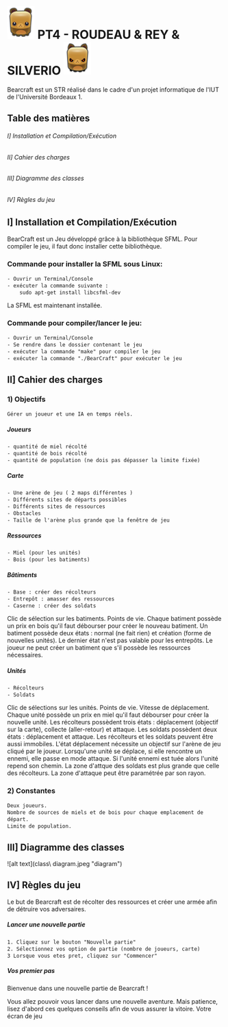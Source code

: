 ![alt text](Code/images/RecolteurJoueur1.png "Ours") PT4 - ROUDEAU & REY & SILVERIO ![alt text](Code/images/RecolteurJoueur2.png "Ours")
================================================




Bearcraft est un STR réalisé dans le cadre d'un projet informatique de l'IUT de l'Université Bordeaux 1.


Table des matières
------------------

###### I] Installation et Compilation/Exécution ######

###### II] Cahier des charges ######

###### III] Diagramme des classes ######

###### IV] Règles du jeu ######

I] Installation et Compilation/Exécution
----------------------------------------
BearCraft est un Jeu développé grâce à la bibliothèque SFML.
Pour compiler le jeu, il faut donc installer cette bibliothèque.

### Commande pour installer la SFML sous Linux: ###
    - Ouvrir un Terminal/Console
    - exécuter la commande suivante :
        sudo apt-get install libcsfml-dev


La SFML est maintenant installée.


### Commande pour compiler/lancer le jeu: ###
    - Ouvrir un Terminal/Console
    - Se rendre dans le dossier contenant le jeu
    - exécuter la commande "make" pour compiler le jeu
    - exécuter la commande "./BearCraft" pour exécuter le jeu

II] Cahier des charges
----------------------

### 1) Objectifs ###
  
    Gérer un joueur et une IA en temps réels.

##### Joueurs #####
    - quantité de miel récolté
    - quantité de bois récolté
    - quantité de population (ne dois pas dépasser la limite fixée)

##### Carte #####
    - Une arène de jeu ( 2 maps différentes )
    - Différents sites de départs possibles
    - Différents sites de ressources
    - Obstacles
    - Taille de l'arène plus grande que la fenêtre de jeu

##### Ressources #####
    - Miel (pour les unités)
    - Bois (pour les batiments)

##### Bâtiments ####
    - Base : créer des récolteurs
    - Entrepôt : amasser des ressources
    - Caserne : créer des soldats
Clic de sélection sur les batiments.
Points de vie.
Chaque batiment possède un prix en bois qu'il faut débourser pour créer le nouveau batiment.
Un batiment possède deux états : normal (ne fait rien) et création (forme de nouvelles unités). Le dernier
état n'est pas valable pour les entrepôts.
Le joueur ne peut créer un batiment que s'il possède les ressources nécessaires.

##### Unités ####
    - Récolteurs
    - Soldats
Clic de sélections sur les unités.
Points de vie.
Vitesse de déplacement.
Chaque unité possède un prix en miel qu'il faut débourser pour créer la nouvelle unité.
Les récolteurs possèdent trois états : déplacement (objectif sur la carte), collecte (aller-retour) et attaque.
Les soldats possèdent deux états : déplacement et attaque. Les récolteurs et les soldats peuvent être aussi immobiles.
L'état déplacement nécessite un objectif sur l'arène de jeu cliqué par le joueur.
Lorsqu'une unité se déplace, si elle rencontre un ennemi, elle passe en mode attaque. Si l'unité ennemi est tuée alors l'unité repend son chemin.
La zone d'attque des soldats est plus grande que celle des récolteurs. La zone d'attaque peut être paramétrée par son rayon.

### 2) Constantes ###

    Deux joueurs.
    Nombre de sources de miels et de bois pour chaque emplacement de départ.
    Limite de population.

III] Diagramme des classes
--------------------------

![alt text](class\ diagram.jpeg "diagram")

IV] Règles du jeu
-----------------

Le but de Bearcraft est de récolter des ressources et créer une armée afin de détruire vos adversaires.

##### Lancer une nouvelle partie #####

    1. Cliquez sur le bouton "Nouvelle partie"
    2. Sélectionnez vos option de partie (nombre de joueurs, carte)
    3 Lorsque vous etes pret, cliquez sur "Commencer"
    
##### Vos premier pas #####

Bienvenue dans une nouvelle partie de Bearcraft !

Vous allez pouvoir vous lancer dans une nouvelle aventure. Mais patience, lisez d'abord ces quelques conseils afin de vous assurer la vitoire.
Votre écran de jeu
